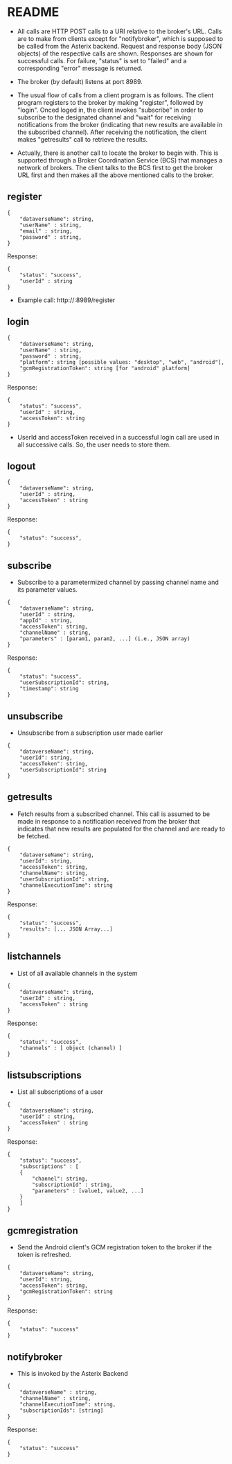 # README #

* All calls are HTTP POST calls to a URI relative to the broker's URL. Calls are to make from clients except for "notifybroker", which is supposed to be called from the Asterix backend. Request and response body (JSON objects) of the respective calls are shown. Responses are shown for successful calls. For failure, "status" is set to "failed" and a corresponding "error" message is returned. 
 
* The broker (by default) listens at port 8989.

* The usual flow of calls from a client program is as follows. The client program registers to the broker by making "register", followed by "login". Onced loged in, the client invokes "subscribe" in order to subscribe to the designated channel and "wait" for receiving notifications from the broker (indicating that new results are available in the subscribed channel). After receiving the notification, the client makes "getresults" call to retrieve the results. 

* Actually, there is another call to locate the broker to begin with. This is supported through a Broker Coordination Service (BCS) that manages a network of brokers. The client talks to the BCS first to get the broker URL first and then makes all the above mentioned calls to the broker.



## register ##
```
{ 
	"dataverseName": string,
	"userName" : string, 
	"email" : string,  
	"password" : string, 
} 
```

Response:
```
{ 
	"status": "success", 
	"userId" : string 
} 
```

* Example call: http://<brokerIp>:8989/register
 
 
 
## login ##
```
{ 
	"dataverseName": string,
	"userName" : string, 
	"password" : string, 
	"platform": string [possible values: "desktop", "web", "android"],
	"gcmRegistrationToken": string [for "android" platform]
} 
```
Response:
```
{ 
	"status": "success", 
	"userId" : string, 
	"accessToken": string 
} 
```
 
* UserId and accessToken received in a successful login call are used in all successive calls. So, the user needs to store them.
 
## logout ##
```
{ 
	"dataverseName": string,
	"userId" : string, 
	"accessToken" : string 
} 
```

Response:
```
{ 
	"status": "success", 
} 
```

## subscribe ##

* Subscribe to a parametermized channel by passing channel name and its parameter values.
``` 
{ 
	"dataverseName": string,
	"userId" : string, 
	"appId" : string, 
	"accessToken": string, 
	"channelName" : string,  
	"parameters" : [param1, param2, ...] (i.e., JSON array)
} 
```
Response:
```
{ 
	"status": "success", 
	"userSubscriptionId": string, 
	"timestamp": string  
} 
```

## unsubscribe ##

* Unsubscribe from a subscription user made earlier
```
{
	"dataverseName": string,
	"userId": string,
	"accessToken": string,
	"userSubscriptionId": string
} 
```

## getresults ##

* Fetch results from a subscribed channel. This call is assumed to be made in response to a notification received from the broker that indicates that new results are populated for the channel and are ready to be fetched.
```
{
	"dataverseName": string,
	"userId": string,
	"accessToken": string,
	"channelName": string,
	"userSubscriptionId": string,
	"channelExecutionTime": string
}
```
Response:
```
{
	"status": "success",
	"results": [... JSON Array...]
}
```

## listchannels ## 

* List of all available channels in the system 
```
{
	"dataverseName": string,
	"userId" : string, 
	"accessToken" : string 
} 
```
Response:
```
{ 
	"status": "success", 
	"channels" : [ object (channel) ] 
} 
```
## listsubscriptions ## 

* List all subscriptions of a user
``` 
{ 
	"dataverseName": string,
	"userId" : string, 
	"accessToken" : string 
} 
```
Response:
```
{ 
	"status": "success", 
	"subscriptions" : [ 
	{  
		"channel": string,  
		"subscriptionId" : string,  
		"parameters" : [value1, value2, ...] 
	} 
	] 
} 
```  
## gcmregistration ## 

* Send the Android client's GCM registration token to the broker if the token is refreshed.
```
{
	"dataverseName": string,
	"userId": string,
	"accessToken": string,
	"gcmRegistrationToken": string
} 
```
Response:
```
{
	"status": "success"
}
```

## notifybroker ##

* This is invoked by the Asterix Backend
``` 
{ 
	"dataverseName" : string, 
	"channelName" : string, 
	"channelExecutionTime": string,
	"subscriptionIds": [string]
} 
```
Response:
```
{ 
	"status": "success"
}
```